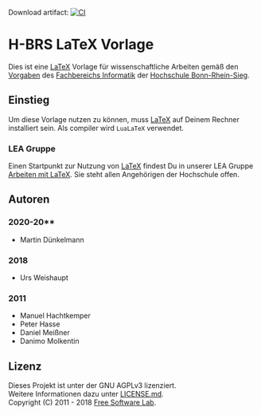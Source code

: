 Download
artifact: [![CI](https://github.com/MartinX3-EducationOrganization/hbrs-latex-vorlage-arbeit/actions/workflows/ci.yml/badge.svg)](https://github.com/MartinX3-EducationOrganization/hbrs-latex-vorlage-arbeit/actions/workflows/ci.yml)

# H-BRS LaTeX Vorlage

Dies ist eine [LaTeX][1] Vorlage für wissenschaftliche Arbeiten gemäß den [Vorgaben][6] des [Fachbereichs Informatik][2]
der [Hochschule Bonn-Rhein-Sieg][3].

## Einstieg

Um diese Vorlage nutzen zu können, muss [LaTeX][1] auf Deinem Rechner installiert sein. Als compiler wird `LuaLaTeX`
verwendet.

### LEA Gruppe

Einen Startpunkt zur Nutzung von [LaTeX][1] findest Du in unserer LEA Gruppe [Arbeiten mit LaTeX][7]. Sie steht allen
Angehörigen der Hochschule offen.

## Autoren

### 2020-20**

- Martin Dünkelmann

### 2018

- Urs Weishaupt

### 2011

- Manuel Hachtkemper
- Peter Hasse
- Daniel Meißner
- Danimo Molkentin

## Lizenz

Dieses Projekt ist unter der GNU AGPLv3 lizenziert.  
Weitere Informationen dazu unter [LICENSE.md][5].  
Copyright (C) 2011 - 2018 [Free Software Lab][4].

[1]: https://www.latex-project.org/

[2]: https://www.h-brs.de/de/inf

[3]: https://www.h-brs.de/de

[4]: https://fslab.de

[5]: LICENSE.md

[6]: https://lea.hochschule-bonn-rhein-sieg.de/goto.php?target=file_215286_download&client_id=db_040811

[7]: https://lea.hochschule-bonn-rhein-sieg.de/ilias.php?ref_id=230834&cmdClass=ilrepositorygui&cmdNode=v5&baseClass=ilRepositoryGUI
